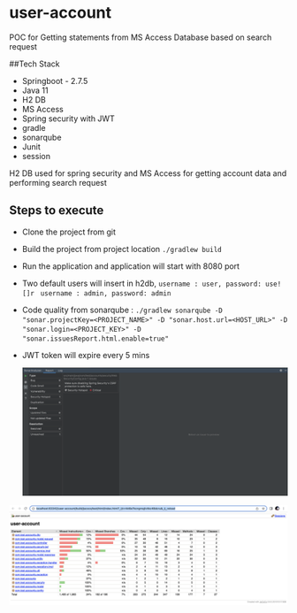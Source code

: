 # user-account
POC for Getting statements from MS Access Database based on search request

##Tech Stack

- Springboot - 2.7.5
- Java 11 
- H2 DB
- MS Access
- Spring security with JWT
- gradle
- sonarqube
- Junit
- session

H2 DB used for spring security and MS Access for getting account data and performing search request

## Steps to execute
- Clone the project from git
- Build the project from project location `./gradlew build`
- Run the application and application will start with 8080 port
- Two default users will insert in h2db, 
`username : user,
password: use![]r
`
  `username : admin,
  password: admin
  `
- Code quality from sonarqube : `./gradlew sonarqube -D "sonar.projectKey=<PROJECT_NAME>" -D "sonar.host.url=<HOST_URL>" -D "sonar.login=<PROJECT_KEY>" -D "sonar.issuesReport.html.enable=true"
  `
- JWT token will expire every 5 mins

  ![Sonarqube ](https://github.com/anishkr/user-account/blob/main/sonarqube-images/Sonaqube.png)

![Test Coverage Report ](https://github.com/anishkr/user-account/blob/main/sonarqube-images/TestCovarage.png)


